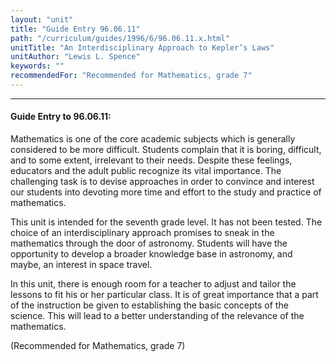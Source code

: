 ```yaml
---
layout: "unit"
title: "Guide Entry 96.06.11"
path: "/curriculum/guides/1996/6/96.06.11.x.html"
unitTitle: "An Interdisciplinary Approach to Kepler’s Laws"
unitAuthor: "Lewis L. Spence"
keywords: ""
recommendedFor: "Recommended for Mathematics, grade 7"
---
```

<body>
<hr/>
 <h4>
  Guide Entry to 96.06.11:
 </h4>
 Mathematics is one of the core academic subjects which is generally considered to be more difficult. Students complain that it is boring, difficult, and to some extent, irrelevant to their needs. Despite these feelings, educators and the adult public recognize its vital importance. The challenging task is to devise approaches in order to convince and interest our students into devoting more time and effort to the study and practice of mathematics.
 <p>
  This unit is intended for the seventh grade level. It has not been tested. The choice of an interdisciplinary approach promises to sneak in the mathematics through the door of astronomy. Students will have the opportunity to develop a broader knowledge base in astronomy, and maybe, an interest in space travel.
 </p>
 <p>
  In this unit, there is enough room for a teacher to adjust and tailor the lessons to fit his or her particular class. It is of great importance that a part of the instruction be given to establishing the basic concepts of the science. This will lead to a better understanding of the relevance of the mathematics.
 </p>
 <p>
  (Recommended for Mathematics, grade 7)
 </p>

</body>